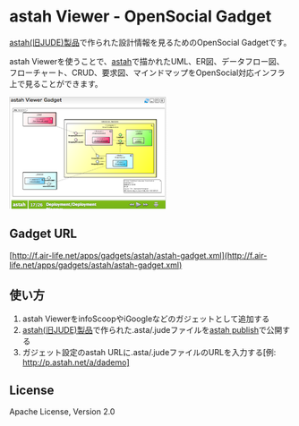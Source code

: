# astah Viewer - OpenSocial Gadget
[astah(旧JUDE)製品](http://astah.change-vision.com/)で作られた設計情報を見るためのOpenSocial Gadgetです。

astah Viewerを使うことで、[astah](http://astah.change-vision.com/)で描かれたUML、ER図、データフロー図、フローチャート、CRUD、要求図、マインドマップをOpenSocial対応インフラ上で見ることができます。

![astah Viewer](screenshot.png "astah Viewer")

## Gadget URL
[http://f.air-life.net/apps/gadgets/astah/astah-gadget.xml](http://f.air-life.net/apps/gadgets/astah/astah-gadget.xml)

## 使い方
1. astah ViewerをinfoScoopやiGoogleなどのガジェットとして追加する
2. [astah(旧JUDE)製品](http://astah.change-vision.com/)で作られた.asta/.judeファイルを[astah publish](http://p.astah.net/about)で公開する
3. ガジェット設定のastah URLに.asta/.judeファイルのURLを入力する[例: http://p.astah.net/a/dademo]

## License
Apache License, Version 2.0